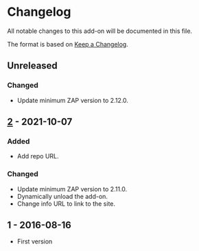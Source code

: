 # Changelog
All notable changes to this add-on will be documented in this file.

The format is based on [Keep a Changelog](https://keepachangelog.com/en/1.0.0/).

## Unreleased
### Changed
- Update minimum ZAP version to 2.12.0.

## [2] - 2021-10-07
### Added
- Add repo URL.

### Changed
- Update minimum ZAP version to 2.11.0.
- Dynamically unload the add-on.
- Change info URL to link to the site.

## 1 - 2016-08-16

- First version

[2]: https://github.com/zaproxy/zap-extensions/releases/authstats-v2
